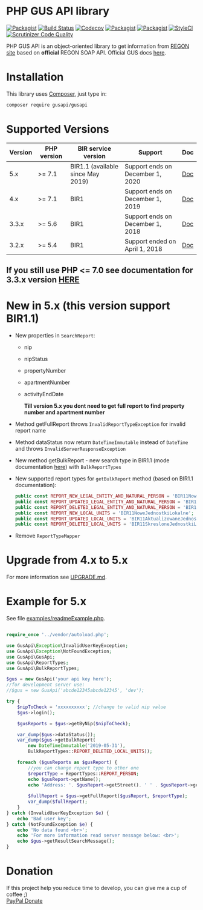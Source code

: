 PHP GUS API library
===================
[![Packagist](https://img.shields.io/packagist/l/gusapi/gusapi.svg)](https://packagist.org/packages/gusapi/gusapi)
[![Build Status](https://travis-ci.org/johnzuk/GusApi.svg?branch=master)](https://travis-ci.org/johnzuk/GusApi)
[![Codecov](https://img.shields.io/codecov/c/github/johnzuk/GusApi/master.svg)](https://codecov.io/gh/johnzuk/GusApi)
[![Packagist](https://img.shields.io/packagist/v/gusapi/gusapi.svg)](https://packagist.org/packages/gusapi/gusapi)
[![Packagist](https://img.shields.io/packagist/dt/gusapi/gusapi.svg)](https://packagist.org/packages/gusapi/gusapi)
[![StyleCI](https://styleci.io/repos/30836493/shield?branch=master)](https://styleci.io/repos/30836493)
[![Scrutinizer Code Quality](https://scrutinizer-ci.com/g/johnzuk/GusApi/badges/quality-score.png?b=master)](https://scrutinizer-ci.com/g/johnzuk/GusApi/?branch=master)

PHP GUS API is an object-oriented library to get information from [REGON site](https://api.stat.gov.pl/Home/RegonApi) based on **official** REGON SOAP API.
Official GUS docs [here](https://api.stat.gov.pl/Home/RegonApi).

Installation
======================
This library uses [Composer](https://packagist.org/packages/gusapi/gusapi), just type in:
```bash
composer require gusapi/gusapi
```

Supported Versions
==================
|Version|PHP version | BIR service version | Support                           | Doc  |
|-------|------------|--------|----------------------------------|------|
|5.x    | >= 7.1     | BIR1.1 (available since May 2019) | Support ends on December 1, 2020 | [Doc](https://github.com/johnzuk/GusApi/blob/master/README.md)|
|4.x    | >= 7.1     | BIR1  | Support ends on December 1, 2019 | [Doc](https://github.com/johnzuk/GusApi/tree/4.0.2/README.md)|
|3.3.x  | >= 5.6     | BIR1  | Support ends on December 1, 2018 | [Doc](https://github.com/johnzuk/GusApi/blob/3.3/README.md) |
|3.2.x  | >= 5.4     | BIR1  | Support ended on April 1, 2018   | [Doc](https://github.com/johnzuk/GusApi/blob/3.2/README.md) |

If you still use PHP <= 7.0 see documentation for 3.3.x version [HERE](https://github.com/johnzuk/GusApi/blob/3.3/README.md)
-------------------
New in 5.x (this version support BIR1.1)
========================================
* New properties in `SearchReport`:
  * nip
  * nipStatus
  * propertyNumber
  * apartmentNumber
  * activityEndDate

    **Till version 5.x you dont need to get full report to find property number and apartment number**

* Method getFullReport throws `InvalidReportTypeException` for invalid report name
* Method dataStatus now return `DateTimeImmutable` instead of `DateTime` and throws `InvalidServerResponseException`
* New method getBulkReport - new search type in BIR1.1 (mode documentation [here](https://api.stat.gov.pl/Home/RegonApi)) 
  with `BulkReportTypes`
* New supported report types for `getBulkReport` method (based on BIR1.1 documentation):
    ```php
    public const REPORT_NEW_LEGAL_ENTITY_AND_NATURAL_PERSON = 'BIR11NowePodmiotyPrawneOrazDzialalnosciOsFizycznych';
    public const REPORT_UPDATED_LEGAL_ENTITY_AND_NATURAL_PERSON = 'BIR11AktualizowanePodmiotyPrawneOrazDzialalnosciOsFizycznych';
    public const REPORT_DELETED_LEGAL_ENTITY_AND_NATURAL_PERSON = 'BIR11SkreslonePodmiotyPrawneOrazDzialalnosciOsFizycznych';
    public const REPORT_NEW_LOCAL_UNITS = 'BIR11NoweJednostkiLokalne';
    public const REPORT_UPDATED_LOCAL_UNITS = 'BIR11AktualizowaneJednostkiLokalne';
    public const REPORT_DELETED_LOCAL_UNITS = 'BIR11SkresloneJednostkiLokalne';
    ```  
  
* Remove  `ReportTypeMapper`
 
Upgrade from 4.x to 5.x
=========================
For more information see [UPGRADE.md](UPGRADE.md).


Example for 5.x
======================
See file [examples/readmeExample.php](examples/readmeExample.php).

```php

require_once '../vendor/autoload.php';

use GusApi\Exception\InvalidUserKeyException;
use GusApi\Exception\NotFoundException;
use GusApi\GusApi;
use GusApi\ReportTypes;
use GusApi\BulkReportTypes;

$gus = new GusApi('your api key here');
//for development server use:
//$gus = new GusApi('abcde12345abcde12345', 'dev');

try {
    $nipToCheck = 'xxxxxxxxxx'; //change to valid nip value
    $gus->login();

    $gusReports = $gus->getByNip($nipToCheck);

    var_dump($gus->dataStatus());
    var_dump($gus->getBulkReport(
        new DateTimeImmutable('2019-05-31'),
        BulkReportTypes::REPORT_DELETED_LOCAL_UNITS));

    foreach ($gusReports as $gusReport) {
        //you can change report type to other one
        $reportType = ReportTypes::REPORT_PERSON;
        echo $gusReport->getName();
        echo 'Address: '. $gusReport->getStreet(). ' ' . $gusReport->getPropertyNumber() . '/' . $gusReport->getApartmentNumber();
        
        $fullReport = $gus->getFullReport($gusReport, $reportType);
        var_dump($fullReport);
    }
} catch (InvalidUserKeyException $e) {
    echo 'Bad user key';
} catch (NotFoundException $e) {
    echo 'No data found <br>';
    echo 'For more information read server message below: <br>';
    echo $gus->getResultSearchMessage();
}

```

Donation
======================
If this project help you reduce time to develop, you can give me a cup of coffee ;)  
[PayPal Donate](https://www.paypal.me/johnzuk)
